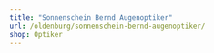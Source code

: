 ```yaml
---
title: "Sonnenschein Bernd Augenoptiker"
url: /oldenburg/sonnenschein-bernd-augenoptiker/
shop: Optiker
---
```

